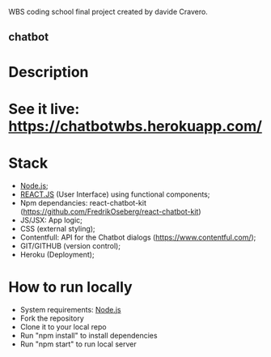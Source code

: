 WBS coding school final project created by davide Cravero.
## chatbot

# Description





# See it live: https://chatbotwbs.herokuapp.com/

# Stack

- [Node.js](https://nodejs.org/);
- [REACT.JS](https://reactjs.org/) (User Interface) using functional components;
- Npm dependancies: react-chatbot-kit (https://github.com/FredrikOseberg/react-chatbot-kit) 
- JS/JSX: App logic;
- CSS (external styling);
- Contentfull: API for the Chatbot dialogs (https://www.contentful.com/);
- GIT/GITHUB (version control);
- Heroku (Deployment);

# How to run locally

- System requirements: [Node.js](https://nodejs.org/)
- Fork the repository
- Clone it to your local repo
- Run "npm install" to install dependencies
- Run "npm start" to run local server


